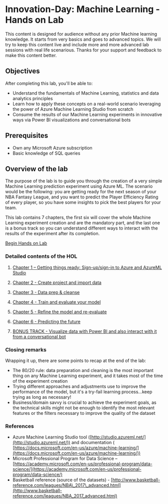 # Innovation-Day: Machine Learning - Hands on Lab

This content is designed for audience without any prior Machine learning knowledge. It starts from very basics and goes to advanced topics. We will try to keep this content live and include more and more advanced lab sessions with real life scenarious. Thanks for your support and feedback to make this content better. 

## Objectives

After completing this lab, you&#39;ll be able to:

- Understand the fundamentals of Machine Learning, statistics and data analytics principles
- Learn how to apply these concepts on a real-world scenario leveraging the power of Azure Machine Learning Studio from scratch
- Consume the results of our Machine Learning experiments in innovative ways via Power BI visualizations and conversational bots

## Prerequisites

- Own any Microsoft Azure subscription
- Basic knowledge of SQL queries

## Overview of the lab

The purpose of the lab is to guide you through the creation of a very simple Machine Learning prediction experiment using Azure ML. The scenario would be the following: you are getting ready for the next season of your NBA Fantasy League, and you want to predict the Player Efficiency Rating of every player, so you have some insights to pick the best players for your team.

This lab contains 7 chapters, the first six will cover the whole Machine Learning experiment creation and are the mandatory part, and the last one is a bonus track so you can understand different ways to interact with the results of the experiment after its completion.


[Begin Hands on Lab](./01-Sign-up.md)

### **Detailed contents of the HOL**
    
1. [Chapter 1 – Getting things ready: Sign-up/sign-in to Azure and AzureML Studio](./01-Sign-up.md)

2. [Chapter 2 - Create project and import data](./02-Create%20project%20and%20import%20data.md)

3. [Chapter 3 - Data prep & cleanse](./03-Data%20prep%20&%20cleanse.md)

4. [Chapter 4 - Train and evaluate your model](./04-Train%20and%20evaluate%20your%20model.md)

5. [Chapter 5 - Refine the model and re-evaluate](05-Refine%20the%20model%20and%20re-evaluate.md)

6. [Chapter 6 - Predicting the future](./06-Predicting%20the%20future.md)

7. [BONUS TRACK - Visualize data with Power BI and also interact with it from a conversational bot](./07-BONUS%20TRACK.md)


### Closing remarks

Wrapping it up, there are some points to recap at the end of the lab:

- The 80/20 rule: data preparation and cleaning is the most important thing on any Machine Learning experiment, and it takes most of the time of the experiment creation
- Trying different approaches and adjustments use to improve the performance of the model, but it&#39;s a try-fail learning process…keep trying as long as necessary!
- Business/domain savvy is crucial to achieve the experiment goals, as the technical skills might not be enough to identify the most relevant features or the filters necessary to improve the quality of the dataset

### References

- Azure Machine Learning Studio tool ([http://studio.azureml.net/](http://studio.azureml.net/)) and documentation ( [https://docs.microsoft.com/en-us/azure/machine-learning/](https://docs.microsoft.com/en-us/azure/machine-learning/))
- Microsoft Professional Program for Data Science – [https://academy.microsoft.com/en-us/professional-program/data-science/](https://academy.microsoft.com/en-us/professional-program/data-science/)
- Basketball reference (source of the datasets) - [http://www.basketball-reference.com/leagues/NBA\_2017\_advanced.html](http://www.basketball-reference.com/leagues/NBA_2017_advanced.html)